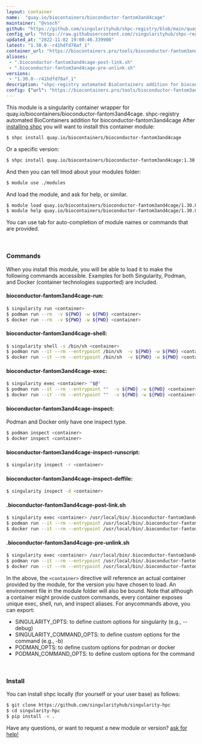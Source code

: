 ```yaml
---
layout: container
name:  "quay.io/biocontainers/bioconductor-fantom3and4cage"
maintainer: "@vsoch"
github: "https://github.com/singularityhub/shpc-registry/blob/main/quay.io/biocontainers/bioconductor-fantom3and4cage/container.yaml"
config_url: "https://raw.githubusercontent.com//singularityhub/shpc-registry/main/quay.io/biocontainers/bioconductor-fantom3and4cage/container.yaml"
updated_at: "2022-11-02 19:00:46.339908"
latest: "1.30.0--r41hdfd78af_1"
container_url: "https://biocontainers.pro/tools/bioconductor-fantom3and4cage"
aliases:
 - ".bioconductor-fantom3and4cage-post-link.sh"
 - ".bioconductor-fantom3and4cage-pre-unlink.sh"
versions:
 - "1.30.0--r41hdfd78af_1"
description: "shpc-registry automated BioContainers addition for bioconductor-fantom3and4cage"
config: {"url": "https://biocontainers.pro/tools/bioconductor-fantom3and4cage", "maintainer": "@vsoch", "description": "shpc-registry automated BioContainers addition for bioconductor-fantom3and4cage", "latest": {"1.30.0--r41hdfd78af_1": "sha256:d3bda7169fd4282497bca0f181633f04aa950b6c26501b955f690fa899517581"}, "tags": {"1.30.0--r41hdfd78af_1": "sha256:d3bda7169fd4282497bca0f181633f04aa950b6c26501b955f690fa899517581"}, "docker": "quay.io/biocontainers/bioconductor-fantom3and4cage", "aliases": {".bioconductor-fantom3and4cage-post-link.sh": "/usr/local/bin/.bioconductor-fantom3and4cage-post-link.sh", ".bioconductor-fantom3and4cage-pre-unlink.sh": "/usr/local/bin/.bioconductor-fantom3and4cage-pre-unlink.sh"}}
---
```


This module is a singularity container wrapper for quay.io/biocontainers/bioconductor-fantom3and4cage.
shpc-registry automated BioContainers addition for bioconductor-fantom3and4cage
After [installing shpc](#install) you will want to install this container module:


```bash
$ shpc install quay.io/biocontainers/bioconductor-fantom3and4cage
```

Or a specific version:

```bash
$ shpc install quay.io/biocontainers/bioconductor-fantom3and4cage:1.30.0--r41hdfd78af_1
```

And then you can tell lmod about your modules folder:

```bash
$ module use ./modules
```

And load the module, and ask for help, or similar.

```bash
$ module load quay.io/biocontainers/bioconductor-fantom3and4cage/1.30.0--r41hdfd78af_1
$ module help quay.io/biocontainers/bioconductor-fantom3and4cage/1.30.0--r41hdfd78af_1
```

You can use tab for auto-completion of module names or commands that are provided.

<br>

### Commands

When you install this module, you will be able to load it to make the following commands accessible.
Examples for both Singularity, Podman, and Docker (container technologies supported) are included.

#### bioconductor-fantom3and4cage-run:

```bash
$ singularity run <container>
$ podman run --rm  -v ${PWD} -w ${PWD} <container>
$ docker run --rm  -v ${PWD} -w ${PWD} <container>
```

#### bioconductor-fantom3and4cage-shell:

```bash
$ singularity shell -s /bin/sh <container>
$ podman run --it --rm --entrypoint /bin/sh  -v ${PWD} -w ${PWD} <container>
$ docker run --it --rm --entrypoint /bin/sh  -v ${PWD} -w ${PWD} <container>
```

#### bioconductor-fantom3and4cage-exec:

```bash
$ singularity exec <container> "$@"
$ podman run --it --rm --entrypoint ""  -v ${PWD} -w ${PWD} <container> "$@"
$ docker run --it --rm --entrypoint ""  -v ${PWD} -w ${PWD} <container> "$@"
```

#### bioconductor-fantom3and4cage-inspect:

Podman and Docker only have one inspect type.

```bash
$ podman inspect <container>
$ docker inspect <container>
```

#### bioconductor-fantom3and4cage-inspect-runscript:

```bash
$ singularity inspect -r <container>
```

#### bioconductor-fantom3and4cage-inspect-deffile:

```bash
$ singularity inspect -d <container>
```


#### .bioconductor-fantom3and4cage-post-link.sh

```bash
$ singularity exec <container> /usr/local/bin/.bioconductor-fantom3and4cage-post-link.sh
$ podman run --it --rm --entrypoint /usr/local/bin/.bioconductor-fantom3and4cage-post-link.sh   -v ${PWD} -w ${PWD} <container> -c " $@"
$ docker run --it --rm --entrypoint /usr/local/bin/.bioconductor-fantom3and4cage-post-link.sh   -v ${PWD} -w ${PWD} <container> -c " $@"
```


#### .bioconductor-fantom3and4cage-pre-unlink.sh

```bash
$ singularity exec <container> /usr/local/bin/.bioconductor-fantom3and4cage-pre-unlink.sh
$ podman run --it --rm --entrypoint /usr/local/bin/.bioconductor-fantom3and4cage-pre-unlink.sh   -v ${PWD} -w ${PWD} <container> -c " $@"
$ docker run --it --rm --entrypoint /usr/local/bin/.bioconductor-fantom3and4cage-pre-unlink.sh   -v ${PWD} -w ${PWD} <container> -c " $@"
```



In the above, the `<container>` directive will reference an actual container provided
by the module, for the version you have chosen to load. An environment file in the
module folder will also be bound. Note that although a container
might provide custom commands, every container exposes unique exec, shell, run, and
inspect aliases. For anycommands above, you can export:

 - SINGULARITY_OPTS: to define custom options for singularity (e.g., --debug)
 - SINGULARITY_COMMAND_OPTS: to define custom options for the command (e.g., -b)
 - PODMAN_OPTS: to define custom options for podman or docker
 - PODMAN_COMMAND_OPTS: to define custom options for the command

<br>

### Install

You can install shpc locally (for yourself or your user base) as follows:

```bash
$ git clone https://github.com/singularityhub/singularity-hpc
$ cd singularity-hpc
$ pip install -e .
```

Have any questions, or want to request a new module or version? [ask for help!](https://github.com/singularityhub/singularity-hpc/issues)